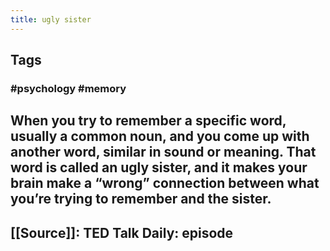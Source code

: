 ```yaml
---
title: ugly sister
---
```


## Tags
### #psychology #memory
## When you try to remember a specific word, usually a common noun, and you come up with another word, similar in sound or meaning. That word is called an ugly sister, and it makes your brain make a “wrong” connection between what you’re trying to remember and the sister.
## [[Source]]: TED Talk Daily: episode
